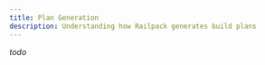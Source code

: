 ```yaml
---
title: Plan Generation
description: Understanding how Railpack generates build plans
---
```


_todo_
